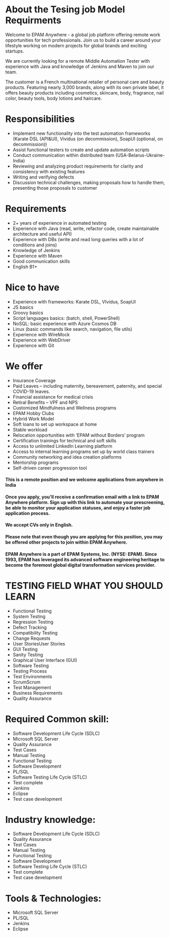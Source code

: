 # About the Tesing job Model Requirments 

Welcome to EPAM Anywhere - a global job platform offering remote work opportunities for tech professionals. Join us to build a career around your lifestyle working on modern projects for global brands and exciting startups.

We are currently looking for a remote Middle Automation Tester with experience with Java and knowledge of Jenkins and Maven to join our team.

The customer is a French multinational retailer of personal care and beauty products. Featuring nearly 3,000 brands, along with its own private label, it offers beauty products including cosmetics, skincare, body, fragrance, nail color, beauty tools, body lotions and haircare.


# Responsibilities 

- Implement new functionality into the test automation frameworks (Karate DSL (API&UI), Vividus (on decommission), SoapUI (optional, on decommission))
- Assist functional testers to create and update automation scripts
- Conduct communication within distributed team (USA-Belarus-Ukraine-India)
- Reviewing and analyzing product requirements for clarity and consistency with existing features
- Writing and verifying defects
- Discussion technical challenges, making proposals how to handle them, presenting those proposals to customer


# Requirements

- 2+ years of experience in automated testing
- Experience with Java (read, write, refactor code, create maintainable architecture and useful API)
- Experience with DBs (write and read long queries with a lot of conditions and joins)
- Knowledge of Jenkins
- Experience with Maven
- Good communication skills
- English B1+

# Nice to have

- Experience with frameworks: Karate DSL, VIvidus, SoapUI
- JS basics
- Groovy basics
- Script languages basics: (batch, shell, PowerShell)
- NoSQL: basic experience with Azure Cosmos DB
- Linux (basic commands like search, navigation, file utils)
- Experience with WireMock
- Experience with WebDriver
- Experience with Git

# We offer

- Insurance Coverage
- Paid Leaves – including maternity, bereavement, paternity, and special COVID-19 leaves.
- Financial assistance for medical crisis
- Retiral Benefits – VPF and NPS
- Customized Mindfulness and Wellness programs
- EPAM Hobby Clubs
- Hybrid Work Model
- Soft loans to set up workspace at home
- Stable workload
- Relocation opportunities with ‘EPAM without Borders’ program
- Certification trainings for technical and soft skills
- Access to unlimited LinkedIn Learning platform
- Access to internal learning programs set up by world class trainers
- Community networking and idea creation platforms
- Mentorship programs
- Self-driven career progression tool

#### This is a remote position and we welcome applications from anywhere in India

#### Once you apply, you'll receive a confirmation email with a link to EPAM Anywhere platform. Sign up with this link to automate your prescreening, be able to monitor your application statuses, and enjoy a faster job application process.

#### We accept CVs only in English.

#### Please note that even though you are applying for this position, you may be offered other projects to join within EPAM Anywhere.

#### EPAM Anywhere is a part of EPAM Systems, Inc. (NYSE: EPAM). Since 1993, EPAM has leveraged its advanced software engineering heritage to become the foremost global digital transformation services provider.

# TESTING FIELD WHAT YOU SHOULD LEARN 

- Functional Testing
- System Testing
- Regression Testing
- Defect Tracking
- Compatibility Testing
- Change Requests
- User StoriesUser Stories
- GUI Testing
- Sanity Testing
- Graphical User Interface (GUI)
- Software Testing
- Testing Process
- Test Environments
- ScrumScrum
- Test Management
- Business Requirements
- Quality Assurance

# Required Common skill:

- Software Development Life Cycle (SDLC)
- Microsoft SQL Server
- Quality Assurance
- Test Cases
- Manual Testing
- Functional Testing
- Software Development
- PL/SQL
- Software Testing Life Cycle (STLC)
- Test complete
- Jenkins
- Eclipse
- Test case development

# Industry knowledge: 

- Software Development Life Cycle (SDLC)
- Quality Assurance
- Test Cases
- Manual Testing
- Functional Testing
- Software Development
- Software Testing Life Cycle (STLC)
- Test complete
- Test case development

# Tools & Technologies:

- Microsoft SQL Server 
- PL/SQL 
- Jenkins 
- Eclipse
